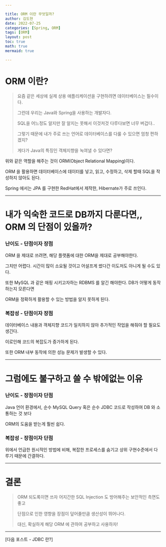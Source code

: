 ```yaml
---

title: ORM 이란 무엇일까?
author: 김도현
date: 2022-07-25
categories: [Spring, ORM]
tags: [ORM]
layout: post
toc: true
math: true
mermaid: true

---
```


# ORM 이란?

> 요즘 같은 세상에 실제 상용 애플리케이션을 구현하려면 데이터베이스는 필수이다.
>
> 그런데 우리는 Java와 Spring을 사용하는 개발자다.
>
> SQL을 어느정도 알지만 잘 알지는 못해서 이것저것 다루다보면 너무 버겁다..
>
> 그렇기 때문에 내가 주로 쓰는 언어로 데이터베이스를 다룰 수 있으면 엄청 편하겠지?
>
> 게다가 Java의 특징인 객체지향을 녹여낼 수 있다면?

위와 같은 역할을 해주는 것이 ORM(Object Relational Mapping)이다.

ORM 을 활용하면 데이터베이스에 데이터를 넣고, 읽고, 수정하고, 삭제 할때 SQL을 작성하지 않아도 된다.

Spring 에서는 JPA 를 구현한 RedHat에서 제작한, Hibernate가 주로 쓰인다.

---

# 내가 익숙한 코드로 DB까지 다룬다면,, ORM 의 단점이 있을까?

### 난이도 - 단점이자 장점
ORM 을 제대로 쓰려면, 해당 플랫폼에 대한 ORM을 제대로 공부해야한다.

그치만 어렵다. 시간이 많이 소요될 것이고 어설프게 썼다간 이도저도 아니게 될 수도 있다.

또한 MySQL 과 같은 매핑 시키고자하는 RDBMS 를 알긴 해야한다. DB가 어떻게 동작하는지 모른다면

ORM을 정확하게 활용할 수 있는 방법을 알지 못하게 된다.


### 복잡성 - 단점이자 장점

데이터베이스 내용과 객체지향 코드가 일치하지 않아 추가적인 작업을 해줘야 할 필요도 생긴다.

이로인해 코드의 복잡도가 증가하게 된다.

또한 ORM 내부 동작에 의한 성능 문제가 발생할 수 있다.

---

# 그럼에도 불구하고 쓸 수 밖에없는 이유

### 난이도 - 장점이자 단점
Java 언어 환경에서, 순수 MySQL Query 혹은 순수 JDBC 코드로 작성하여 DB 와 소통하는 것 보다

ORM의 도움을 받는게 훨씬 쉽다.

### 복잡성 - 장점이자 단점
위에서 언급한 원시적인 방법에 비해, 복잡한 프로세스를 숨기고 상위 구현수준에서 다루기 때문에 간결하다.


---

# 결론
> ORM 되도록이면 쓰자 어지간한 SQL Injection 도 방어해주는 보안적인 측면도 좋고
>
> 단점으로 인한 영향을 장점이 덮어줄만큼 생산성이 뛰어나다.
>
> 대신, 확실하게 해당 ORM 에 관하여 공부하고 사용하자!

---

[다음 포스트 - JDBC 란?]
